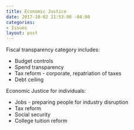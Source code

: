 ```yaml
---
title: Economic Justice
date: 2017-10-02 21:53:00 -04:00
categories:
- Issues
layout: post
---
```


Fiscal transparency category includes:
* Budget controls
* Spend transparency
* Tax reform - corporate, repatriation of taxes
* Debt ceiling

Economic Justice for individuals:
* Jobs - preparing people for industry disruption
* Tax reform
* Social security
* College tuition reform